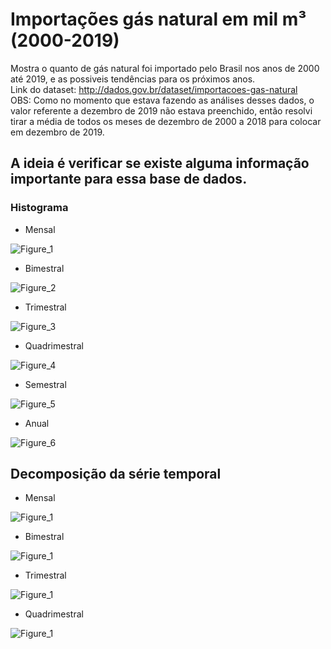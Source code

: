 # Importações gás natural em mil m³ (2000-2019)
Mostra o quanto de gás natural foi importado pelo Brasil nos anos de 2000 até 2019, e as possiveis tendências para os próximos anos.<br/>
Link do dataset: http://dados.gov.br/dataset/importacoes-gas-natural<br/>
OBS: Como no momento que estava fazendo as análises desses dados, o valor referente a dezembro de 2019 não estava preenchido, então resolvi tirar a média de todos os meses de dezembro de 2000 a 2018 para colocar em dezembro de 2019.

## A ideia é verificar se existe alguma informação importante para essa base de dados.

### Histograma

- Mensal

![Figure_1](https://user-images.githubusercontent.com/48027825/73208118-a882e480-4124-11ea-8b99-23a0a7c0bf4b.png)

- Bimestral

![Figure_2](https://user-images.githubusercontent.com/48027825/73208119-a91b7b00-4124-11ea-9331-41dfbd94047b.png)

- Trimestral

![Figure_3](https://user-images.githubusercontent.com/48027825/73208120-a91b7b00-4124-11ea-8013-d5ce6ec77e8b.png)

- Quadrimestral

![Figure_4](https://user-images.githubusercontent.com/48027825/73208121-a91b7b00-4124-11ea-84dc-9d907ce90f58.png)

- Semestral

![Figure_5](https://user-images.githubusercontent.com/48027825/73208122-a91b7b00-4124-11ea-9e2e-d8d8d8d44a21.png)

- Anual

![Figure_6](https://user-images.githubusercontent.com/48027825/73208123-a9b41180-4124-11ea-9b58-a290ce4befea.png)

## Decomposição da série temporal

- Mensal

![Figure_1](https://user-images.githubusercontent.com/48027825/73206500-cac73300-4121-11ea-86a8-d35921582fd6.png)

- Bimestral

![Figure_1](https://user-images.githubusercontent.com/48027825/73214824-aecb8d80-4131-11ea-9a27-6c83ae483bf7.png)

- Trimestral

![Figure_1](https://user-images.githubusercontent.com/48027825/73226925-78e9d180-4150-11ea-8f2a-60d3d7285edd.png)

- Quadrimestral

![Figure_1](https://user-images.githubusercontent.com/48027825/73228416-4393b280-4155-11ea-9f7c-dd502c6681d1.png)
